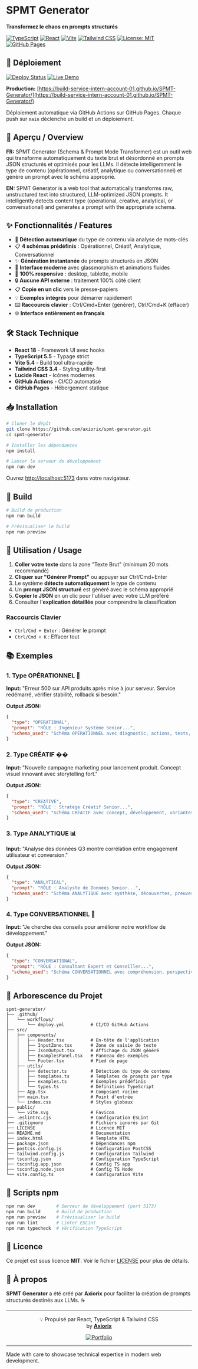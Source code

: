 # SPMT Generator

**Transformez le chaos en prompts structurés**

[![TypeScript](https://img.shields.io/badge/TypeScript-5.5-blue.svg)](https://www.typescriptlang.org/)
[![React](https://img.shields.io/badge/React-18.3-61dafb.svg)](https://reactjs.org/)
[![Vite](https://img.shields.io/badge/Vite-5.4-646cff.svg)](https://vitejs.dev/)
[![Tailwind CSS](https://img.shields.io/badge/Tailwind-3.4-38bdf8.svg)](https://tailwindcss.com/)
[![License: MIT](https://img.shields.io/badge/License-MIT-yellow.svg)](https://opensource.org/licenses/MIT)
[![GitHub Pages](https://img.shields.io/badge/demo-live-success.svg)](https://axiorix.github.io/spmt-generator/)

## 🚀 Déploiement

[![Deploy Status](https://img.shields.io/github/actions/workflow/status/build-service-intern-account-01/SPMT-Generator/deploy.yml?branch=main&label=deploy&logo=github)](https://github.com/build-service-intern-account-01/SPMT-Generator/actions)
[![Live Demo](https://img.shields.io/badge/demo-live-success?logo=vercel)](https://build-service-intern-account-01.github.io/SPMT-Generator/)

**Production:** [https://build-service-intern-account-01.github.io/SPMT-Generator/](https://build-service-intern-account-01.github.io/SPMT-Generator/)

Déploiement automatique via GitHub Actions sur GitHub Pages. Chaque push sur `main` déclenche un build et un déploiement.

## 📖 Aperçu / Overview

**FR:** SPMT Generator (Schema & Prompt Mode Transformer) est un outil web qui transforme automatiquement du texte brut et désordonné en prompts JSON structurés et optimisés pour les LLMs. Il détecte intelligemment le type de contenu (opérationnel, créatif, analytique ou conversationnel) et génère un prompt avec le schéma approprié.

**EN:** SPMT Generator is a web tool that automatically transforms raw, unstructured text into structured, LLM-optimized JSON prompts. It intelligently detects content type (operational, creative, analytical, or conversational) and generates a prompt with the appropriate schema.

## ✨ Fonctionnalités / Features

- 🧠 **Détection automatique** du type de contenu via analyse de mots-clés
- 📋 **4 schémas prédéfinis** : Opérationnel, Créatif, Analytique, Conversationnel
- ✨ **Génération instantanée** de prompts structurés en JSON
- 🎨 **Interface moderne** avec glassmorphism et animations fluides
- 📱 **100% responsive** : desktop, tablette, mobile
- 🔒 **Aucune API externe** : traitement 100% côté client
- 📋 **Copie en un clic** vers le presse-papiers
- 💡 **Exemples intégrés** pour démarrer rapidement
- ⌨️ **Raccourcis clavier** : Ctrl/Cmd+Enter (générer), Ctrl/Cmd+K (effacer)
- 🌐 **Interface entièrement en français**

## 🛠️ Stack Technique

- **React 18** - Framework UI avec hooks
- **TypeScript 5.5** - Typage strict
- **Vite 5.4** - Build tool ultra-rapide
- **Tailwind CSS 3.4** - Styling utility-first
- **Lucide React** - Icônes modernes
- **GitHub Actions** - CI/CD automatisé
- **GitHub Pages** - Hébergement statique

## 📥 Installation

```bash
# Cloner le dépôt
git clone https://github.com/axiorix/spmt-generator.git
cd spmt-generator

# Installer les dépendances
npm install

# Lancer le serveur de développement
npm run dev
```

Ouvrez [http://localhost:5173](http://localhost:5173) dans votre navigateur.

## 🚀 Build

```bash
# Build de production
npm run build

# Prévisualiser le build
npm run preview
```

## 📖 Utilisation / Usage

1. **Coller votre texte** dans la zone "Texte Brut" (minimum 20 mots recommandé)
2. **Cliquer sur "Générer Prompt"** ou appuyer sur Ctrl/Cmd+Enter
3. Le système **détecte automatiquement** le type de contenu
4. Un **prompt JSON structuré** est généré avec le schéma approprié
5. **Copier le JSON** en un clic pour l'utiliser avec votre LLM préféré
6. Consulter l'**explication détaillée** pour comprendre la classification

### Raccourcis Clavier

- `Ctrl/Cmd + Enter` : Générer le prompt
- `Ctrl/Cmd + K` : Effacer tout

## 📚 Exemples

### 1. Type OPÉRATIONNEL 🔧

**Input:** "Erreur 500 sur API produits après mise à jour serveur. Service redémarré, vérifier stabilité, rollback si besoin."

**Output JSON:**
```json
{
  "type": "OPERATIONAL",
  "prompt": "RÔLE : Ingénieur Système Senior...",
  "schema_used": "Schéma OPÉRATIONNEL avec diagnostic, actions, tests, rollback"
}
```

### 2. Type CRÉATIF ��

**Input:** "Nouvelle campagne marketing pour lancement produit. Concept visuel innovant avec storytelling fort."

**Output JSON:**
```json
{
  "type": "CREATIVE",
  "prompt": "RÔLE : Stratège Créatif Senior...",
  "schema_used": "Schéma CRÉATIF avec concept, développement, variantes"
}
```

### 3. Type ANALYTIQUE 📊

**Input:** "Analyse des données Q3 montre corrélation entre engagement utilisateur et conversion."

**Output JSON:**
```json
{
  "type": "ANALYTICAL",
  "prompt": "RÔLE : Analyste de Données Senior...",
  "schema_used": "Schéma ANALYTIQUE avec synthèse, découvertes, preuves"
}
```

### 4. Type CONVERSATIONNEL 💬

**Input:** "Je cherche des conseils pour améliorer notre workflow de développement."

**Output JSON:**
```json
{
  "type": "CONVERSATIONAL",
  "prompt": "RÔLE : Consultant Expert et Conseiller...",
  "schema_used": "Schéma CONVERSATIONNEL avec compréhension, perspectives, recommandations"
}
```

## 📂 Arborescence du Projet

```
spmt-generator/
├── .github/
│   └── workflows/
│       └── deploy.yml          # CI/CD GitHub Actions
├── src/
│   ├── components/
│   │   ├── Header.tsx          # En-tête de l'application
│   │   ├── InputZone.tsx       # Zone de saisie de texte
│   │   ├── JsonOutput.tsx      # Affichage du JSON généré
│   │   ├── ExamplesPanel.tsx   # Panneau des exemples
│   │   └── Footer.tsx          # Pied de page
│   ├── utils/
│   │   ├── detector.ts         # Détection du type de contenu
│   │   ├── templates.ts        # Templates de prompts par type
│   │   ├── examples.ts         # Exemples prédéfinis
│   │   └── types.ts            # Définitions TypeScript
│   ├── App.tsx                 # Composant racine
│   ├── main.tsx                # Point d'entrée
│   └── index.css               # Styles globaux
├── public/
│   └── vite.svg                # Favicon
├── .eslintrc.cjs               # Configuration ESLint
├── .gitignore                  # Fichiers ignorés par Git
├── LICENSE                     # Licence MIT
├── README.md                   # Documentation
├── index.html                  # Template HTML
├── package.json                # Dépendances npm
├── postcss.config.js           # Configuration PostCSS
├── tailwind.config.js          # Configuration Tailwind
├── tsconfig.json               # Configuration TypeScript
├── tsconfig.app.json           # Config TS app
├── tsconfig.node.json          # Config TS Node
└── vite.config.ts              # Configuration Vite
```

## 📜 Scripts npm

```bash
npm run dev        # Serveur de développement (port 5173)
npm run build      # Build de production
npm run preview    # Prévisualiser le build
npm run lint       # Linter ESLint
npm run typecheck  # Vérification TypeScript
```

## 📄 Licence

Ce projet est sous licence **MIT**. Voir le fichier [LICENSE](./LICENSE) pour plus de détails.

## 👤 À propos

**SPMT Generator** a été créé par **Axiorix** pour faciliter la création de prompts structurés destinés aux LLMs. ☕

---

<div align="center">

💡 Propulsé par React, TypeScript & Tailwind CSS  
by [**Axiorix**](https://www.axiorix.com)

[![Portfolio](https://img.shields.io/badge/🌐_AXIORIX.COM-1E1E1E?style=for-the-badge&logo=vercel&logoColor=38B2AC)](https://www.axiorix.com)

</div>

---

Made with care to showcase technical expertise in modern web development.

